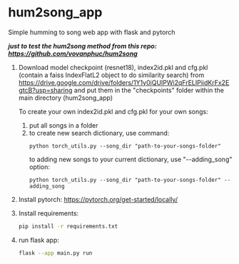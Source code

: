 # hum2song_app
Simple humming to song web app with flask and pytorch

***just to test the hum2song method from this repo: https://github.com/vovanphuc/hum2song***
1. Download model checkpoint (resnet18), index2id.pkl and cfg.pkl (contain a faiss IndexFlatL2 object to do similarity search) from
   https://drive.google.com/drive/folders/1Y1y0iQUIPWi2qFrELIPiidKrFx2EgtcB?usp=sharing
   and put them in the "checkpoints" folder within the main directory (hum2song_app)

   To create your own index2id.pkl and cfg.pkl for your own songs:
   1. put all songs in a folder
   2. to create new search dictionary, use command:
      ```
      python torch_utils.py --song_dir "path-to-your-songs-folder"
      ```
      to adding new songs to your current dictionary, use "--adding_song" option:
      ```
      python torch_utils.py --song_dir "path-to-your-songs-folder" --adding_song
      ```
3. Install pytorch:
   https://pytorch.org/get-started/locally/
   
4. Install requirements:
   ```sh
   pip install -r requirements.txt
   ```
6. run flask app:
   ```sh
   flask --app main.py run 
   ```
